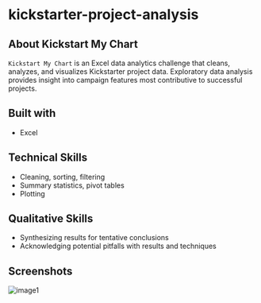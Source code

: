 # kickstarter-project-analysis
## About Kickstart My Chart

`Kickstart My Chart` is an Excel data analytics challenge that cleans, analyzes, and visualizes Kickstarter project data. Exploratory data analysis provides insight into campaign features most contributive to successful projects.

## Built with
- Excel

## Technical Skills
- Cleaning, sorting, filtering
- Summary statistics, pivot tables
- Plotting

## Qualitative Skills
- Synthesizing results for tentative conclusions
- Acknowledging potential pitfalls with results and techniques

## Screenshots
![image1](https://user-images.githubusercontent.com/74934154/138541149-8cdadf7e-6eb6-4a99-9413-07e9ab81c86a.png)
